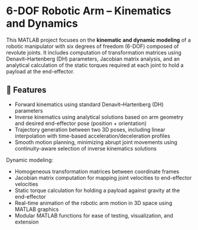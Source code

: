 # 6-DOF Robotic Arm – Kinematics and Dynamics

This MATLAB project focuses on the **kinematic and dynamic modeling** of a robotic manipulator with six degrees of freedom (6-DOF) composed of revolute joints. It includes computation of transformation matrices using Denavit–Hartenberg (DH) parameters, Jacobian matrix analysis, and an analytical calculation of the static torques required at each joint to hold a payload at the end-effector.

## 🔧 Features

- Forward kinematics using standard Denavit–Hartenberg (DH) parameters
- Inverse kinematics using analytical solutions based on arm geometry and desired end-effector pose (position + orientation)
- Trajectory generation between two 3D poses, including linear interpolation with time-based acceleration/deceleration profiles
- Smooth motion planning, minimizing abrupt joint movements using continuity-aware selection of inverse kinematics solutions

Dynamic modeling:
- Homogeneous transformation matrices between coordinate frames
- Jacobian matrix computation for mapping joint velocities to end-effector velocities
- Static torque calculation for holding a payload against gravity at the end-effector
- Real-time animation of the robotic arm motion in 3D space using MATLAB graphics
- Modular MATLAB functions for ease of testing, visualization, and extension
